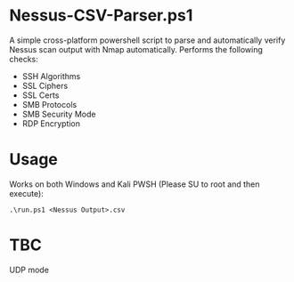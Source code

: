 # Nessus-CSV-Parser.ps1
A simple cross-platform powershell script to parse and automatically verify Nessus scan output with Nmap automatically. Performs the following checks:
- SSH Algorithms
- SSL Ciphers
- SSL Certs
- SMB Protocols
- SMB Security Mode
- RDP Encryption

# Usage
Works on both Windows and Kali PWSH (Please SU to root and then execute):
```
.\run.ps1 <Nessus Output>.csv
```

# TBC
UDP mode
